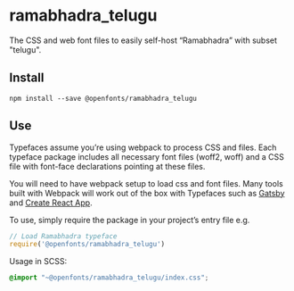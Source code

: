 
# ramabhadra_telugu

The CSS and web font files to easily self-host “Ramabhadra” with subset "telugu".

## Install

`npm install --save @openfonts/ramabhadra_telugu`

## Use

Typefaces assume you’re using webpack to process CSS and files. Each typeface
package includes all necessary font files (woff2, woff) and a CSS file with
font-face declarations pointing at these files.

You will need to have webpack setup to load css and font files. Many tools built
with Webpack will work out of the box with Typefaces such as [Gatsby](https://github.com/gatsbyjs/gatsby)
and [Create React App](https://github.com/facebookincubator/create-react-app).

To use, simply require the package in your project’s entry file e.g.

```javascript
// Load Ramabhadra typeface
require('@openfonts/ramabhadra_telugu')
```

Usage in SCSS:
```scss
@import "~@openfonts/ramabhadra_telugu/index.css";
```
